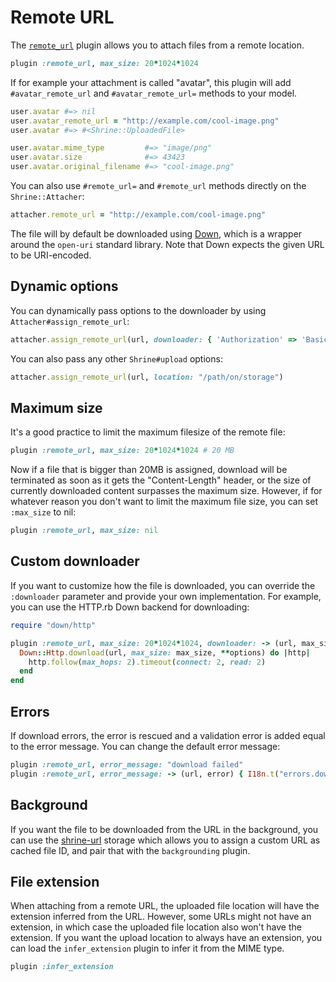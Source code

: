 # Remote URL

The [`remote_url`][remote_url] plugin allows you to attach files from a remote
location.

```rb
plugin :remote_url, max_size: 20*1024*1024
```

If for example your attachment is called "avatar", this plugin will add
`#avatar_remote_url` and `#avatar_remote_url=` methods to your model.

```rb
user.avatar #=> nil
user.avatar_remote_url = "http://example.com/cool-image.png"
user.avatar #=> #<Shrine::UploadedFile>

user.avatar.mime_type         #=> "image/png"
user.avatar.size              #=> 43423
user.avatar.original_filename #=> "cool-image.png"
```

You can also use `#remote_url=` and `#remote_url` methods directly on the
`Shrine::Attacher`:

```rb
attacher.remote_url = "http://example.com/cool-image.png"
```

The file will by default be downloaded using [Down], which is a wrapper around
the `open-uri` standard library. Note that Down expects the given URL to be
URI-encoded.

## Dynamic options

You can dynamically pass options to the downloader by using
`Attacher#assign_remote_url`:

```rb
attacher.assign_remote_url(url, downloader: { 'Authorization' => 'Basic ...' })
```

You can also pass any other `Shrine#upload` options:

```rb
attacher.assign_remote_url(url, location: "/path/on/storage")
```

## Maximum size

It's a good practice to limit the maximum filesize of the remote file:

```rb
plugin :remote_url, max_size: 20*1024*1024 # 20 MB
```

Now if a file that is bigger than 20MB is assigned, download will be terminated
as soon as it gets the "Content-Length" header, or the size of currently
downloaded content surpasses the maximum size. However, if for whatever reason
you don't want to limit the maximum file size, you can set `:max_size` to nil:

```rb
plugin :remote_url, max_size: nil
```

## Custom downloader

If you want to customize how the file is downloaded, you can override the
`:downloader` parameter and provide your own implementation. For example, you
can use the HTTP.rb Down backend for downloading:

```rb
require "down/http"

plugin :remote_url, max_size: 20*1024*1024, downloader: -> (url, max_size:, **options) do
  Down::Http.download(url, max_size: max_size, **options) do |http|
    http.follow(max_hops: 2).timeout(connect: 2, read: 2)
  end
end
```

## Errors

If download errors, the error is rescued and a validation error is added equal
to the error message. You can change the default error message:

```rb
plugin :remote_url, error_message: "download failed"
plugin :remote_url, error_message: -> (url, error) { I18n.t("errors.download_failed") }
```

## Background

If you want the file to be downloaded from the URL in the background, you can
use the [shrine-url] storage which allows you to assign a custom URL as cached
file ID, and pair that with the `backgrounding` plugin.

## File extension

When attaching from a remote URL, the uploaded file location will have the
extension inferred from the URL. However, some URLs might not have an
extension, in which case the uploaded file location also won't have the
extension. If you want the upload location to always have an extension, you can
load the `infer_extension` plugin to infer it from the MIME type.

```rb
plugin :infer_extension
```

[remote_url]: /lib/shrine/plugins/remote_url.rb
[Down]: https://github.com/janko/down
[shrine-url]: https://github.com/shrinerb/shrine-url
